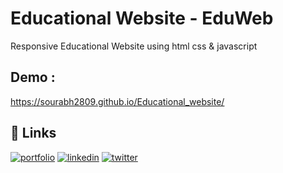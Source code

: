 
# Educational Website - EduWeb

Responsive Educational Website using html css & javascript


## Demo :


https://sourabh2809.github.io/Educational_website/
## 🔗 Links
[![portfolio](https://img.shields.io/badge/my_portfolio-000?style=for-the-badge&logo=ko-fi&logoColor=white)](#)
[![linkedin](https://img.shields.io/badge/linkedin-0A66C2?style=for-the-badge&logo=linkedin&logoColor=white)](https://www.linkedin.com/in/sourabh-gautam-712009206/)
[![twitter](https://img.shields.io/badge/twitter-1DA1F2?style=for-the-badge&logo=twitter&logoColor=white)](https://twitter.com/)

